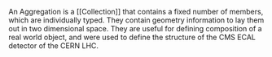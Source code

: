 An Aggregation is a [[Collection]] that contains a fixed number of members, which are individually typed. They contain geometry information to lay them out in two dimensional space. They are useful for defining composition of a real world object, and were used to define the structure of the CMS ECAL detector of the CERN LHC.